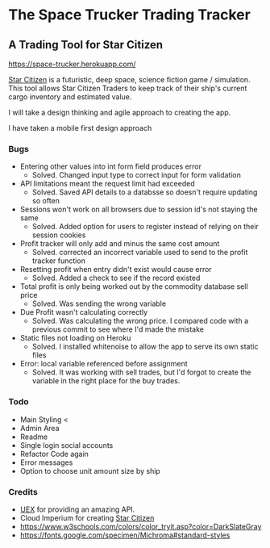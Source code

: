 # The Space Trucker Trading Tracker

## A Trading Tool for Star Citizen

https://space-trucker.herokuapp.com/

[Star Citizen](https://tinyurl.com/2yet2hz9) is a futuristic, deep space, science fiction game / simulation. This tool allows Star Citizen Traders to keep track of their ship's current cargo inventory and estimated value.

I will take a design thinking and agile approach to creating the app.

I have taken a mobile first design approach

### Bugs
- Entering other values into int form field produces error
    - Solved. Changed input type to correct input for form validation
- API limitations meant the request limit had exceeded
    - Solved. Saved API details to a databsse so doesn't require updating so often
- Sessions won't work on all browsers due to session id's not staying the same
    - Solved. Added option for users to register instead of relying on their session cookies
- Profit tracker will only add and minus the same cost amount
    - Solved. corrected an incorrect variable used to send to the profit tracker function
- Resetting profit when entry didn't exist would cause error
    - Solved. Added a check to see if the record existed
- Total profit is only being worked out by the commodity database sell price
    - Solved. Was sending the wrong variable
- Due Profit wasn't calculating correctly
    - Solved. Was calculating the wrong price. I compared code with a previous commit to see where I'd made the mistake
- Static files not loading on Heroku
    - Solved. I installed whitenoise to allow the app to serve its own static files
- Error: local variable referenced before assignment
    - Solved. It was working with sell trades, but I'd forgot to create the variable in the right place for the buy trades.

### Todo
- Main Styling <
- Admin Area
- Readme
- Single login social accounts
- Refactor Code again
- Error messages
- Option to choose unit amount size by ship

### Credits
- [UEX](https://uexcorp.space/) for providing an amazing API.
- Cloud Imperium for creating [Star Citizen](https://tinyurl.com/2yet2hz9)
- https://www.w3schools.com/colors/color_tryit.asp?color=DarkSlateGray
- https://fonts.google.com/specimen/Michroma#standard-styles
